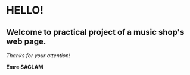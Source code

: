 # HELLO!

## Welcome to practical project of a music shop's web page.

_Thanks for your attention!_

__Emre SAGLAM__

